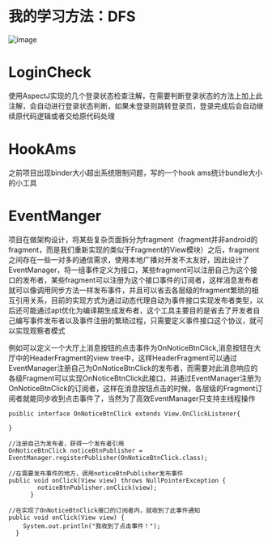 # 我的学习方法：DFS
![image](https://github.com/kingson09/Tools/blob/master/resources/dfs.gif)
# LoginCheck
使用AspectJ实现的几个登录状态检查注解，在需要判断登录状态的方法上加上此注解，会自动进行登录状态判断，如果未登录则跳转登录页，登录完成后会自动继续原代码逻辑或者交给原代码处理
# HookAms
之前项目出现binder大小超出系统限制问题，写的一个hook ams统计bundle大小的小工具

# EventManger
项目在做架构设计，将某些复杂页面拆分为fragment（fragment并非android的fragment，而是我们重新实现的类似于Fragment的View模块）之后，fragment之间存在一些一对多的通信需求，使用本地广播对开发不太友好，因此设计了EventManager，将一组事件定义为接口，某些fragment可以注册自己为这个接口的发布者，某些fragment可以注册为这个接口事件的订阅者，这样消息发布者就可以像调用同步方法一样发布事件，并且可以省去各层级的fragment繁琐的相互引用关系，目前的实现方式为通过动态代理自动为事件接口实现发布者类型，以后还可能通过apt优化为编译期生成发布者，这个工具主要目的是省去了开发者自己编写事件发布者以及事件注册的繁琐过程，只需要定义事件接口这个协议，就可以实现观察者模式

例如可以定义一个大厅上消息按钮的点击事件为OnNoticeBtnClick,消息按钮在大厅中的HeaderFragment的view tree中，这样HeaderFragment可以通过EventManager注册自己为OnNoticeBtnClick的发布者，而需要对此消息响应的各级Fragment可以实现OnNoticeBtnClick此接口，并通过EventManager注册为OnNoticeBtnClick的订阅者，这样在消息按钮点击的时候，各层级的Fragment订阅者就能同步收到点击事件了，当然为了高效EventManager只支持主线程操作
```
puiblic interface OnNoticeBtnClick extends View.OnClickListener{
	
}
```
```
//注册自己为发布者，获得一个发布者引用
OnNoticeBtnClick noticeBtnPublisher = EventManager.registerPublisher(OnNoticeBtnClick.class);

//在需要发布事件的地方，调用noticeBtnPublisher发布事件
public void onClick(View view) throws NullPointerException {
        noticeBtnPublisher.onClick(view);
      }
	  
//在实现了OnNoticeBtnClick接口的订阅者内，就收到了此事件通知 
public void onClick(View view) {
    System.out.println("我收到了点击事件！");
  }

```